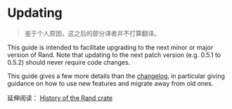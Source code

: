 # Updating

> 鉴于个人原因，这之后的部分译者并不打算翻译。

This guide is intended to facilitate upgrading to the next minor or major
version of Rand. Note that updating to the next patch version (e.g. 0.5.1 to
0.5.2) should never require code changes.

This guide gives a few more details than the [changelog], in particular giving
guidance on how to use new features and migrate away from old ones.

延伸阅读：
[History of the Rand crate](https://www.reddit.com/r/rust/comments/87qy40/history_of_the_rand_crate/)

[changelog]: https://github.com/rust-random/rand/blob/master/CHANGELOG.md
